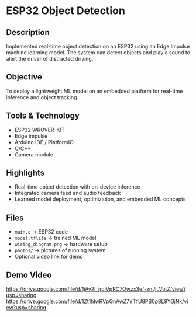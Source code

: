 # ESP32 Object Detection

## Description
Implemented real-time object detection on an ESP32 using an Edge Impulse machine learning model. The system can detect objects and play a sound to alert the driver of distracted driving.

## Objective
To deploy a lightweight ML model on an embedded platform for real-time inference and object tracking.

## Tools & Technology
- ESP32 WROVER-KIT
- Edge Impulse
- Arduino IDE / PlatformIO
- C/C++
- Camera module

## Highlights
- Real-time object detection with on-device inference  
- Integrated camera feed and audio feedback 
- Learned model deployment, optimization, and embedded ML concepts  

## Files
- `main.c` → ESP32 code  
- `model.tflite` → trained ML model  
- `wiring_diagram.png` → hardware setup  
- `photos/` → pictures of running system  
- Optional video link for demo  

## Demo Video
https://drive.google.com/file/d/1jAv2l_jrdiVpRC7Owzx3ef-znJjLVotZ/view?usp=sharing
https://drive.google.com/file/d/1Zt1hlwRVpGnAwZ7YTfU8PB0p8L9YGjNk/view?usp=sharing

